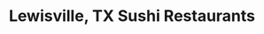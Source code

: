 ---
layout: city
title: Lewisville, TX Sushi Restaurants
permalink: /texas/lewisville/
stateAbbr: TX
stateName: Texas
cityName: Lewisville

---